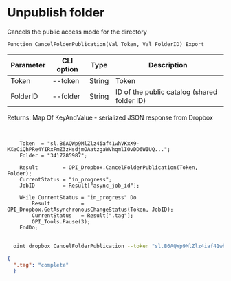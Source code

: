 ﻿---
sidebar_position: 2
---

# Unpublish folder
 Cancels the public access mode for the directory



`Function CancelFolderPublication(Val Token, Val FolderID) Export`

  | Parameter | CLI option | Type | Description |
  |-|-|-|-|
  | Token | --token | String | Token |
  | FolderID | --folder | String | ID of the public catalog (shared folder ID) |

  
  Returns:  Map Of KeyAndValue - serialized JSON response from Dropbox

<br/>




```bsl title="Code example"
    Token  = "sl.B6AQWp9MlZlz4iaf41whVKxX9-MXeCiQhPRe4YIRxFmZ3zHsdjmOAatzgaWVhqmlIOvDD6WIUQ...";
    Folder = "3417285987";

    Result        = OPI_Dropbox.CancelFolderPublication(Token, Folder);
    CurrentStatus = "in_progress";
    JobID         = Result["async_job_id"];

    WHile CurrentStatus = "in_progress" Do
        Result          = OPI_Dropbox.GetAsynchronousChangeStatus(Token, JobID);
        CurrentStatus   = Result[".tag"];
        OPI_Tools.Pause(3);
    EndDo;
```



```sh title="CLI command example"
    
  oint dropbox CancelFolderPublication --token "sl.B6AQWp9MlZlz4iaf41whVKxX9-MXeCiQhPRe4YIRxFmZ3zHsdjmOAatzgaWVhqmlIOvDD6WIUQ..." --folder %folder%

```

```json title="Result"
{
  ".tag": "complete"
  }
```
